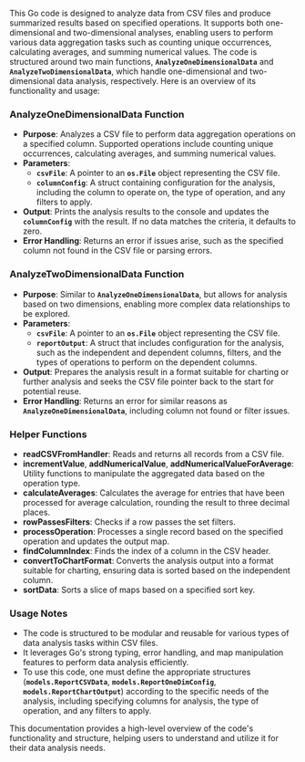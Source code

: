This Go code is designed to analyze data from CSV files and produce summarized results based on specified operations. It supports both one-dimensional and two-dimensional analyses, enabling users to perform various data aggregation tasks such as counting unique occurrences, calculating averages, and summing numerical values. The code is structured around two main functions, **`AnalyzeOneDimensionalData`** and **`AnalyzeTwoDimensionalData`**, which handle one-dimensional and two-dimensional data analysis, respectively. Here is an overview of its functionality and usage:

### **AnalyzeOneDimensionalData Function**

- **Purpose**: Analyzes a CSV file to perform data aggregation operations on a specified column. Supported operations include counting unique occurrences, calculating averages, and summing numerical values.
- **Parameters**:
    - **`csvFile`**: A pointer to an **`os.File`** object representing the CSV file.
    - **`columnConfig`**: A struct containing configuration for the analysis, including the column to operate on, the type of operation, and any filters to apply.
- **Output**: Prints the analysis results to the console and updates the **`columnConfig`** with the result. If no data matches the criteria, it defaults to zero.
- **Error Handling**: Returns an error if issues arise, such as the specified column not found in the CSV file or parsing errors.

### **AnalyzeTwoDimensionalData Function**

- **Purpose**: Similar to **`AnalyzeOneDimensionalData`**, but allows for analysis based on two dimensions, enabling more complex data relationships to be explored.
- **Parameters**:
    - **`csvFile`**: A pointer to an **`os.File`** object representing the CSV file.
    - **`reportOutput`**: A struct that includes configuration for the analysis, such as the independent and dependent columns, filters, and the types of operations to perform on the dependent columns.
- **Output**: Prepares the analysis result in a format suitable for charting or further analysis and seeks the CSV file pointer back to the start for potential reuse.
- **Error Handling**: Returns an error for similar reasons as **`AnalyzeOneDimensionalData`**, including column not found or filter issues.

### **Helper Functions**

- **readCSVFromHandler**: Reads and returns all records from a CSV file.
- **incrementValue**, **addNumericalValue**, **addNumericalValueForAverage**: Utility functions to manipulate the aggregated data based on the operation type.
- **calculateAverages**: Calculates the average for entries that have been processed for average calculation, rounding the result to three decimal places.
- **rowPassesFilters**: Checks if a row passes the set filters.
- **processOperation**: Processes a single record based on the specified operation and updates the output map.
- **findColumnIndex**: Finds the index of a column in the CSV header.
- **convertToChartFormat**: Converts the analysis output into a format suitable for charting, ensuring data is sorted based on the independent column.
- **sortData**: Sorts a slice of maps based on a specified sort key.

### **Usage Notes**

- The code is structured to be modular and reusable for various types of data analysis tasks within CSV files.
- It leverages Go's strong typing, error handling, and map manipulation features to perform data analysis efficiently.
- To use this code, one must define the appropriate structures (**`models.ReportCSVData`**, **`models.ReportOneDimConfig`**, **`models.ReportChartOutput`**) according to the specific needs of the analysis, including specifying columns for analysis, the type of operation, and any filters to apply.

This documentation provides a high-level overview of the code's functionality and structure, helping users to understand and utilize it for their data analysis needs.
